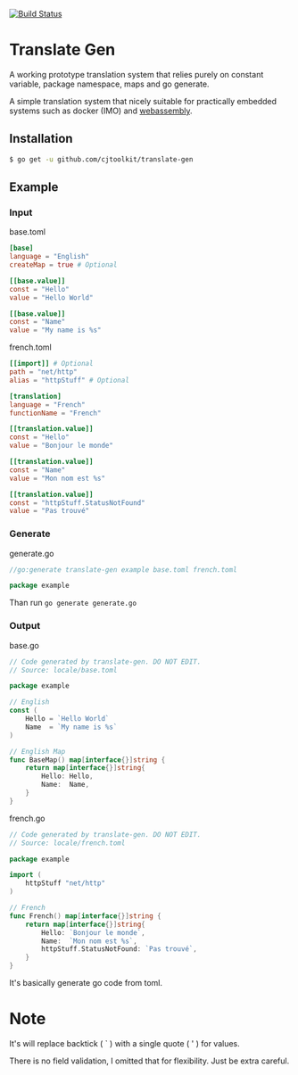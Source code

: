 [![Build Status](https://travis-ci.org/cjtoolkit/translate-gen.svg?branch=master)](https://travis-ci.org/cjtoolkit/translate-gen)

# Translate Gen

A working prototype translation system that relies purely on constant variable,
package namespace, maps and go generate.

A simple translation system that nicely suitable for practically embedded systems such as
docker (IMO) and [webassembly](https://webassembly.org/).

## Installation

```sh
$ go get -u github.com/cjtoolkit/translate-gen
```

## Example

### Input

base.toml
```toml
[base]
language = "English"
createMap = true # Optional

[[base.value]]
const = "Hello"
value = "Hello World"

[[base.value]]
const = "Name"
value = "My name is %s"
```

french.toml
```toml
[[import]] # Optional
path = "net/http"
alias = "httpStuff" # Optional

[translation]
language = "French"
functionName = "French"

[[translation.value]]
const = "Hello"
value = "Bonjour le monde"

[[translation.value]]
const = "Name"
value = "Mon nom est %s"

[[translation.value]]
const = "httpStuff.StatusNotFound"
value = "Pas trouvé"
```

### Generate

generate.go
```go
//go:generate translate-gen example base.toml french.toml

package example
```

Than run `go generate generate.go`

### Output

base.go
```go
// Code generated by translate-gen. DO NOT EDIT.
// Source: locale/base.toml

package example

// English
const (
	Hello = `Hello World`
	Name  = `My name is %s`
)

// English Map
func BaseMap() map[interface{}]string {
	return map[interface{}]string{
		Hello: Hello,
		Name:  Name,
	}
}
```

french.go
```go
// Code generated by translate-gen. DO NOT EDIT.
// Source: locale/french.toml

package example

import (
	httpStuff "net/http"
)

// French
func French() map[interface{}]string {
	return map[interface{}]string{
		Hello: `Bonjour le monde`,
		Name:  `Mon nom est %s`,
		httpStuff.StatusNotFound: `Pas trouvé`,
	}
}
```

It's basically generate go code from toml.

# Note

It's will replace backtick ( ` ) with a single quote ( ' ) for values.

There is no field validation, I omitted that for flexibility. Just be extra careful.
